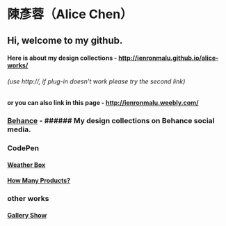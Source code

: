 <!--# alice-works-->
# 陳彥蓉（Alice Chen）

## Hi, welcome to my github.

#### Here is about my design collections - http://ienronmalu.github.io/alice-works/  
######	(use http://, if plug-in doesn't work please try the second link)

#### or you can also link in this page - http://ienronmalu.weebly.com/  

<!--### Resume
cooming soon.-->

### <a href="https://www.behance.net/ienronmalu0fe1" target="_blank">Behance</a> - ######	My design collections on Behance social media.

### CodePen
####	<a href="https://codepen.io/ienronmalu/pen/rwvQKx/" target="_blank">Weather Box</a>
####	<a href="https://codepen.io/ienronmalu/pen/NvPmQz/" target="_blank">How Many Products?</a>

### other works
####	<a href="https://ienronmalu.github.io/alice-works/others/galleryshow/" target="_blank">Gallery Show</a>

